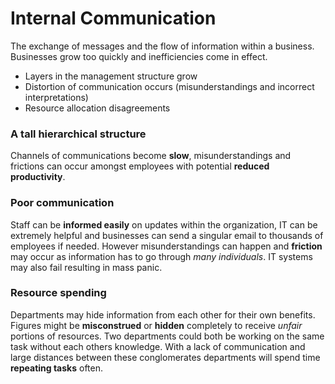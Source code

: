 Internal Communication
=====

The exchange of messages and the flow of information within a business. Businesses grow too quickly and inefficiencies come in effect.
* Layers in the management structure grow
* Distortion of communication occurs (misunderstandings and incorrect interpretations)
* Resource allocation disagreements

### A tall hierarchical structure
Channels of communications become **slow**, misunderstandings and frictions can occur amongst employees with potential **reduced productivity**.

### Poor communication 
Staff can be **informed easily** on updates within the organization, IT can be extremely helpful and businesses can send a singular email to thousands of employees if needed.  However misunderstandings can happen and **friction** may occur as information has to go through *many individuals*. IT systems may also fail resulting in mass panic.

### Resource spending
Departments may hide information from each other for their own benefits. Figures might be **misconstrued** or **hidden** completely to receive *unfair* portions of resources. Two departments could both be working on the same task without each others knowledge. With a lack of communication and large distances between these conglomerates departments will spend time **repeating tasks** often.
